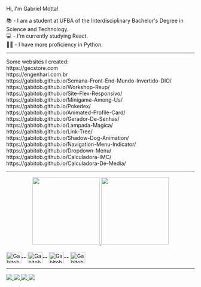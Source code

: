 Hi, I'm Gabriel Motta!

📚 - I am a student at UFBA of the Interdisciplinary Bachelor's Degree in Science and Technology.
<br>
💻 - I'm currently studying React.
<br>
👨‍🏫 - I have more proficiency in Python.
<br>
<hr>
Some websites I created:
<br>
https://gecstore.com
<br>
https://engenhari.com.br
<br>
https://gabitob.github.io/Semana-Front-End-Mundo-Invertido-DIO/
<br>
https://gabitob.github.io/Workshop-Reup/
<br>
https://gabitob.github.io/Site-Flex-Responsivo/
<br>
https://gabitob.github.io/Minigame-Among-Us/
<br>
https://gabitob.github.io/Pokedex/
<br>
https://gabitob.github.io/Animated-Profile-Card/
<br>
https://gabitob.github.io/Gerador-De-Senhas/
<br>
https://gabitob.github.io/Lampada-Magica/
<br>
https://gabitob.github.io/Link-Tree/
<br>
https://gabitob.github.io/Shadow-Dog-Animation/
<br>
https://gabitob.github.io/Navigation-Menu-Indicator/
<br>
https://gabitob.github.io/Dropdown-Menu/
<br>
https://gabitob.github.io/Calculadora-IMC/
<br>
https://gabitob.github.io/Calculadora-De-Media/

<hr>
<div align="center" dir="auto">
  <a href="https://github.com/Gabitob">
  <img height="180em" src="https://github-readme-stats.vercel.app/api?username=Gabitob&amp;show_icons=true&amp;theme=dracula&amp;include_all_commits=true&amp;count_private=true" style="max-width: 100%;">
  <img height="180em" src="https://github-readme-stats.vercel.app/api/top-langs/?username=Gabitob&amp;layout=compact&amp;langs_count=7&amp;theme=dracula" style="max-width: 100%;">
</a></div>

<div style="display: inline_block"><br>
  <img align="center" alt="Gabitob-Python" height="30" width="40" src="https://cdn.jsdelivr.net/gh/devicons/devicon/icons/python/python-original.svg"><strong>--</strong>
  <img align="center" alt="Gabitob-Html" height="30" width="40" src="https://cdn.jsdelivr.net/gh/devicons/devicon/icons/html5/html5-original-wordmark.svg"><strong>--</strong>
  <img align="center" alt="Gabitob-Css" height="30" width="40" src="https://cdn.jsdelivr.net/gh/devicons/devicon/icons/css3/css3-original-wordmark.svg"><strong>--</strong>
  <img align="center" alt="Gabitob-Javascript" height="30" width="40" src="https://cdn.jsdelivr.net/gh/devicons/devicon/icons/javascript/javascript-original.svg">
</div>
<hr>
<div>
  <a href="https://www.instagram.com/gabitob.m/"><img src="https://img.shields.io/badge/Instagram-E4405F?style=for-the-badge&logo=instagram&logoColor=white">
  <a href="mailto:gabitob1234@gmail.com"><img src="https://img.shields.io/badge/Gmail-D14836?style=for-the-badge&logo=gmail&logoColor=white">
  <a href="https://www.facebook.com/gabriel.araujomotta/"><img src="https://img.shields.io/badge/Facebook-1877F2?style=for-the-badge&logo=facebook&logoColor=white">
  <a href="https://www.linkedin.com/in/gabriel-araujo-motta-soares-b975b4248/"><img src="https://img.shields.io/badge/LinkedIn-0077B5?style=for-the-badge&logo=linkedin&logoColor=white">
</div>
